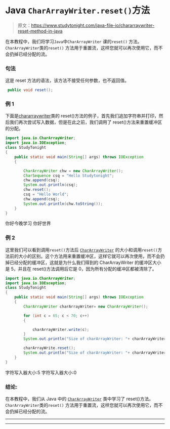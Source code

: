 # Java `CharArrayWriter.reset()`方法

> 原文：<https://www.studytonight.com/java-file-io/chararraywriter-reset-method-in-java>

在本教程中，我们将学习`Java`中`CharArrayWriter` 课的`reset()` 方法。`CharArrayWriter`类的`reset()` 方法用于重置流，这样您就可以再次使用它，而不会扔掉已经分配的流。

### 句法

这是 reset 方法的语法，该方法不接受任何参数，也不返回值。

```java
 public void reset();
```

### 例 1

下面是[chararraywriter](https://www.studytonight.com/java-file-io/java-chararraywriter-class)类的 reset()方法的例子，首先我们追加字符串并打印，然后我们再次尝试写入数据，但是在此之前，我们调用了 reset()方法来重置缓冲区的分配。

```java
import java.io.CharArrayWriter;
import java.io.IOException;
class StudyTonight
{
	public static void main(String[] args) throws IOException 
	{ 

		CharArrayWriter chw = new CharArrayWriter();  
		CharSequence csq = "Hello Studytonight";  
		chw.append(csq);  
		System.out.println(csq);  
		chw.reset();  
		csq = "Hello World";  
		chw.append(csq);  
		System.out.println(chw.toString()); 
	} 
}
```

你好今晚学习
你好世界

### 例 2

这里我们可以看到调用`reset()`方法后 [`CharArrayWriter`](https://www.studytonight.com/java-file-io/java-chararraywriter-class) 的大小和调用`reset()`方法前的大小的区别。这个方法用来重置缓冲区，这样它就可以再次使用，而不会扔掉已经分配的缓冲区，这就是为什么我们得到的 CharArrayWriter 的缓冲区大小是 5，并且在 reset()方法调用后它是 0，因为所有分配的缓冲区都被清除了。

```java
import java.io.CharArrayWriter;
import java.io.IOException;
class StudyTonight
{
	public static void main(String[] args) throws IOException 
	{ 
		CharArrayWriter charArrayWriter= new CharArrayWriter(); 

		for (int c = 65; c < 70; c++) 
		{ 

			charArrayWriter.write(c); 
		} 
		System.out.println("Size of charArrayWriter: "+ charArrayWriter.size()); 

		charArrayWrite.reset(); 
		System.out.println("Size of charArrayWriter: "+ charArrayWriter.size()); 
	} 
}
```

字符写入器大小:5
字符写入器大小:0

### 结论:

在本教程中，我们从 Java 中的 [`CharArrayWriter`](https://www.studytonight.com/java-file-io/java-chararraywriter-class) 类中学习了 reset()方法。`CharArrayWriter`类的`reset()` 方法用于重置流，这样您就可以再次使用它，而不会扔掉已经分配的流。

* * *

* * *